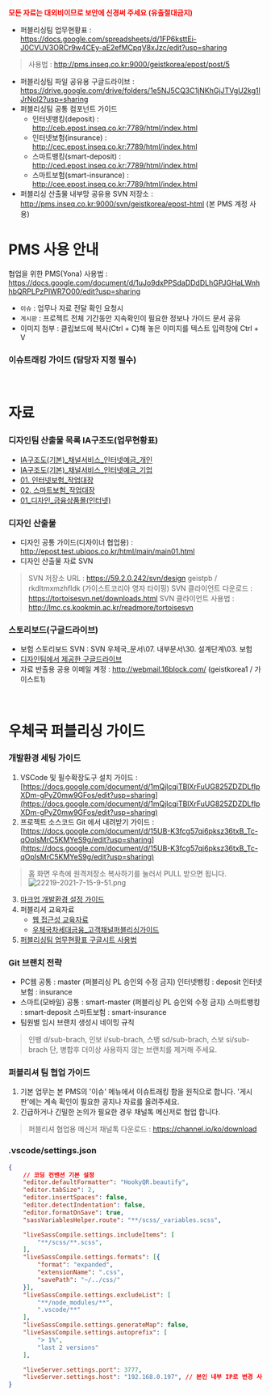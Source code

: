 <strong style="color:red">모든 자료는 대외비이므로 보안에 신경써 주세요 (유출절대금지)</strong>

- 퍼블리싱팀 업무현황표 : https://docs.google.com/spreadsheets/d/1FP6ksttEi-J0CVUV3ORCr9w4CEy-aE2efMCpqV8xJzc/edit?usp=sharing
> 사용법 : http://pms.inseq.co.kr:9000/geistkorea/epost/post/5
- 퍼블리싱팀 파일 공유용 구글드라이브 : https://drive.google.com/drive/folders/1e5NJ5CQ3C1jNKhGjJTVgU2kg1lJrNol2?usp=sharing
- 퍼블리싱팀 공통 컴포넌트 가이드 
    - 인터넷뱅킹(deposit) : http://ceb.epost.inseq.co.kr:7789/html/index.html
    - 인터넷보험(insurance) : http://cec.epost.inseq.co.kr:7789/html/index.html
    - 스마트뱅킹(smart-deposit) : http://ced.epost.inseq.co.kr:7789/html/index.html
    - 스마트보험(smart-insurance) : http://cee.epost.inseq.co.kr:7789/html/index.html
- 퍼블리싱 산출물 내부망 공유용 SVN 저장소 : http://pms.inseq.co.kr:9000/svn/geistkorea/epost-html (본 PMS 계정 사용)


# PMS 사용 안내
협업을 위한 PMS(Yona) 사용법 : https://docs.google.com/document/d/1uJo9dxPPSdaDDdDLhGPJGHaLWnhhbQRPLPzPIWR7O00/edit?usp=sharing
- `이슈` : 업무나 자료 전달 확인 요청시
- `게시판` : 프로젝트 전체 기간동안 지속확인이 필요한 정보나 가이드 문서 공유
- 이미지 첨부 : 클립보드에 복사(Ctrl + C)해 놓은 이미지를 텍스트 입력창에 Ctrl + V

### 이슈트래킹 가이드 (담당자 지정 필수)
<img src="/files/11595" alt="" style="max-height:none">
<br><br>

# 자료
### 디자인팀 산출물 목록 IA구조도(업무현황표)
- [IA구조도(기본)_채널서비스_인터넷예금_개인](https://docs.google.com/spreadsheets/d/1uxzz2jgubqmslj0PC3iqJRzoyoU7XVCzgQUno2kqg8k/edit?usp=sharing)
- [IA구조도(기본)_채널서비스_인터넷예금_기업](https://docs.google.com/spreadsheets/d/1H0wonVMDQBIw5ZcbM_ERzL5fMy3t9w67cRzVkHSJow4/edit?usp=sharing)
- [01. 인터넷보험_작업대장](https://docs.google.com/spreadsheets/d/1m2UaAgVRFU84DGTGrKSx76tnNcWpi5cqCBcLq-lPumQ/edit#gid=0)
- [02. 스마트보험_작업대장](https://docs.google.com/spreadsheets/d/1HQzQ_H8SKfOaV_zDALQmqNqc94fLGKaMCY9sNWLvWpE/edit)
- [01_디자인_금융상품몰(인터넷)](https://docs.google.com/spreadsheets/d/1m1q11BYKvikn8E0k4zUS1nXVGjvdlbHvGm5QGmKXTsY/edit#gid=0)

### 디자인 산출물
- 디자인 공통 가이드(디자이너 협업용) : http://epost.test.ubiqos.co.kr/html/main/main01.html
- 디자인 산출물 자료 SVN
> SVN 저장소 URL : https://59.2.0.242/svn/design
> geistpb / rkdltmxmzhfldk (가이스트코리아 영자 타이핑)
SVN 클라이언트 다운로드 : https://tortoisesvn.net/downloads.html
SVN 클라이언트 사용법 : http://lmc.cs.kookmin.ac.kr/readmore/tortoisesvn

### 스토리보드(구글드라이브)
- 보험 스토리보드 SVN : SVN 우체국_문서\07. 내부문서\30. 설계단계\03. 보험
- [디자인팀에서 제공한 구글드라이브](https://drive.google.com/drive/folders/1C3noRtUIxfrlmCNpPTzfGlc5jQGCiqnn?usp=sharing)
- 자료 반출용 공용 이메일 계정 : http://webmail.16block.com/ (geistkorea1 / 가이스트1)

<br>

# 우체국 퍼블리싱 가이드
### 개발환경 세팅 가이드
1. VSCode 및 필수확장도구 설치
가이드 : [https://docs.google.com/document/d/1mQjlcqiTBlXrFuUG825ZDZDLfIpXDm-gPyZ0mw9GFos/edit?usp=sharing](https://docs.google.com/document/d/1mQjlcqiTBlXrFuUG825ZDZDLfIpXDm-gPyZ0mw9GFos/edit?usp=sharing)
2. 프로젝트 소스코드 Git 에서 내려받기
가이드 : [https://docs.google.com/document/d/15UB-K3fcg57qi6pksz36txB_Tc-qOpIsMrC5KMYeS9g/edit?usp=sharing](https://docs.google.com/document/d/15UB-K3fcg57qi6pksz36txB_Tc-qOpIsMrC5KMYeS9g/edit?usp=sharing)
> 홈 화면 우측에 원격저장소 복사하기를 눌러서 PULL 받으면 됩니다.
![22219-2021-7-15-9-51.png](/files/11304) 
3. [마크업 개발환경 설정 가이드](https://docs.google.com/document/d/1SuPkM-HWfoaw4Fpkpe8P44rMUBD_1gUFYgm9BFKJ4Uc/edit?usp=sharing)
4. 퍼블리셔 교육자료
    - [웹 접근성 교육자료](https://drive.google.com/drive/folders/11g0tibHlboUnPkn8hwthPkOfJ3IdB0xl)
    - [우체국차세대금융_고객채널퍼블리싱가이드](https://docs.google.com/presentation/d/1SSQpJfcXbevYXzevfWQSdBF2BbFL47cn/edit?usp=sharing&ouid=100874491042190796911&rtpof=true&sd=true)
5. [퍼블리싱팀 업무현황표 구글시트 사용법](http://pms.inseq.co.kr:9000/geistkorea/epost/post/5)

### Git 브랜치 전략
- PC웹 공통 : master (퍼블리싱 PL 승인외 수정 금지)
인터넷뱅킹 : deposit
인터넷보험 : insurance
- 스마트(모바일) 공통 : smart-master (퍼블리싱 PL 승인외 수정 금지)
스마트뱅킹 : smart-deposit
스마트보험 : smart-insurance
- 팀원별 임시 브랜치 생성시 네이밍 규칙
> 인뱅 d/sub-brach, 인보 i/sub-brach, 스뱅 sd/sub-brach, 스보 si/sub-brach
단, 병합후 더이상 사용하지 않는 브랜치를 제거해 주세요.

### 퍼블리셔 팀 협업 가이드
1. 기본 업무는 본 PMS의 '이슈' 메뉴에서 이슈트래킹 함을 원칙으로 합니다.
'게시판'에는 계속 확인이 필요한 공지나 자료를 올려주세요.
2. 긴급하거나 긴밀한 논의가 필요한 경우 채널톡 메신저로 협업 합니다.
> 퍼블리셔 협업용 메신저 채널톡 다운로드 : https://channel.io/ko/download

### .vscode/settings.json
```json
{
	// 코딩 컨벤션 기본 설정
	"editor.defaultFormatter": "HookyQR.beautify",
	"editor.tabSize": 2,
	"editor.insertSpaces": false,
	"editor.detectIndentation": false,
	"editor.formatOnSave": true,
	"sassVariablesHelper.route": "**/scss/_variables.scss",

	"liveSassCompile.settings.includeItems": [
		"**/scss/**.scss",
	],
	"liveSassCompile.settings.formats": [{
		"format": "expanded",
		"extensionName": ".css",
		"savePath": "~/../css/"
	}],
	"liveSassCompile.settings.excludeList": [
		"**/node_modules/**",
		".vscode/**"
	],
	"liveSassCompile.settings.generateMap": false,
	"liveSassCompile.settings.autoprefix": [
		"> 1%",
		"last 2 versions"
	],

	"liveServer.settings.port": 3777,
	"liveServer.settings.host": "192.168.0.197", // 본인 내부 IP로 변경 사용 (cmd > ipconfig > IPV4 부분 확인)
}
```
